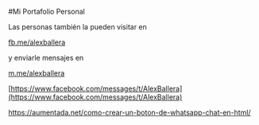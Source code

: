 #Mi Portafolio Personal

 Las personas también la pueden visitar en  


 [fb.me/alexballera](fb.me/alexballera)   
 
 
 y enviarle mensajes en    
 
 
 [m.me/alexballera](m.me/alexballera)   

 [https://www.facebook.com/messages/t/AlexBallera](https://www.facebook.com/messages/t/AlexBallera)   


 https://aumentada.net/como-crear-un-boton-de-whatsapp-chat-en-html/

